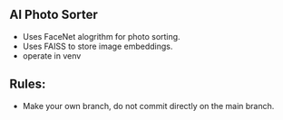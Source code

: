 ## AI Photo Sorter
- Uses FaceNet alogrithm for photo sorting.
- Uses FAISS to store image embeddings.
- operate in venv

## Rules:
- Make your own branch, do not commit directly on the main branch.
